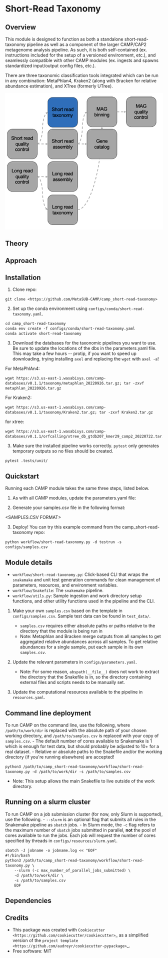 Short-Read Taxonomy
================================
Overview
--------

This module is designed to function as both a standalone short-read-taxonomy pipeline as well as a component of the larger CAMP/CAP2 metagenome analysis pipeline. As such, it is both self-contained (ex. instructions included for the setup of a versioned environment, etc.), and seamlessly compatible with other CAMP modules (ex. ingests and spawns standardized input/output config files, etc.). 

There are three taxonomic classification tools integrated which can be run in any combination: MetaPhlan4, Kraken2 (along with Bracken for relative abundance estimation), and XTree (formerly UTree). 

![workflow loc](../images/st.png)

Theory
------

Approach
--------



Installation
------------

1. Clone repo: 

```
git clone <https://github.com/MetaSUB-CAMP/camp_short-read-taxonomy>
```

2. Set up the conda environment using ``configs/conda/short-read-taxonomy.yaml``. 

```
cd camp_short-read-taxonomy
conda env create -f configs/conda/short-read-taxonomy.yaml
conda activate short-read-taxonomy
```

3. Download the databases for the taxonomic pipelines you want to use. Be sure to update the locations of the dbs in the parameters.yaml file. This may take a few hours -- protip, if you want to speed up downloading, trying installing ``axel`` and replacing the ``wget`` with ``axel -a``!

For MetaPhlAn4:

```
wget https://s3.us-east-1.wasabisys.com/camp-databases/v0.1.1/taxonomy/metaphlan_20220926.tar.gz; tar -zxvf metaphlan_20220926.tar.gz
```
For Kraken2:

```
wget https://s3.us-east-1.wasabisys.com/camp-databases/v0.1.1/taxonomy/Kraken2.tar.gz; tar -zxvf Kraken2.tar.gz
```

for xtree:

```
wget https://s3.us-east-1.wasabisys.com/camp-databases/v0.1.1/orfcalling/xtree_db_gtdb207_kmer29_comp2_20220722.tar.gz
```

3. Make sure the installed pipeline works correctly. ``pytest`` only generates temporary outputs so no files should be created.

```
pytest .tests/unit/
```

Quickstart
----------

Running each CAMP module takes the same three steps, listed below.

1. As with all CAMP modules, update the parameters.yaml file:

<TABLE OF PARAMETERS AND DESCRIPTIONS>

2. Generate your samples.csv file in the following format:

<SAMPLES.CSV FORMAT>

3. Deploy! You can try this example command from the camp_short-read-taxonomy repo:

```
python workflow/short-read-taxonomy.py -d testrun -s configs/samples.csv
```

Module details
---------------
- ``workflow/short-read-taxonomy.py``: Click-based CLI that wraps the ``snakemake`` and unit test generation commands for clean management of parameters, resources, and environment variables.
- ``workflow/Snakefile``: The ``snakemake`` pipeline. 
- ``workflow/utils.py``: Sample ingestion and work directory setup functions, and other utility functions used in the pipeline and the CLI.

1. Make your own ``samples.csv`` based on the template in ``configs/samples.csv``. Sample test data can be found in ``test_data/``.
    - ``samples.csv`` requires either absolute paths or paths relative to the directory that the module is being run in
    - Note: Metaphlan and Bracken merge outputs from all samples to get aggregated relative abundances across all samples. To get relative abundances for a single sample, put each sample in its own ``samples.csv``.

2. Update the relevant parameters in ``configs/parameters.yaml``.
    * Note: For some reason, ``abspath(__file__)`` does not work to extract the directory that the Snakefile is in, so the directory containing external files and scripts needs to be manually set. 

3. Update the computational resources available to the pipeline in ``resources.yaml``. 

Command line deployment
-----------------------
To run CAMP on the command line, use the following, where ``/path/to/work/dir`` is replaced with the absolute path of your chosen working directory, and ``/path/to/samples.csv`` is replaced with your copy of ``samples.csv``. 
    - The default number of cores available to Snakemake is 1 which is enough for test data, but should probably be adjusted to 10+ for a real dataset.
    - Relative or absolute paths to the Snakefile and/or the working directory (if you're running elsewhere) are accepted!
```
python3 /path/to/camp_short-read-taxonomy/workflow/short-read-taxonomy.py -d /path/to/work/dir -s /path/to/samples.csv
```

* Note: This setup allows the main Snakefile to live outside of the work directory.

Running on a slurm cluster
--------------------------
To run CAMP on a job submission cluster (for now, only Slurm is supported), use the following.
    - ``--slurm`` is an optional flag that submits all rules in the Snakemake pipeline as ``sbatch`` jobs. 
    - In Slurm mode, the ``-c`` flag refers to the maximum number of ``sbatch`` jobs submitted in parallel, **not** the pool of cores available to run the jobs. Each job will request the number of cores specified by threads in ``configs/resources/slurm.yaml``.
```
sbatch -J jobname -o jobname.log << "EOF"
#!/bin/bash
python3 /path/to/camp_short-read-taxonomy/workflow/short-read-taxonomy.py \
    --slurm (-c max_number_of_parallel_jobs_submitted) \
    -d /path/to/work/dir \
    -s /path/to/samples.csv
    EOF
```
Dependencies
------------    
<LIST ALL DEPENDENCIES>

Credits
-------

* This package was created with `Cookiecutter <https://github.com/cookiecutter/cookiecutter>`_ as a simplified version of the `project template <https://github.com/audreyr/cookiecutter-pypackage>`_.
* Free software: MIT
